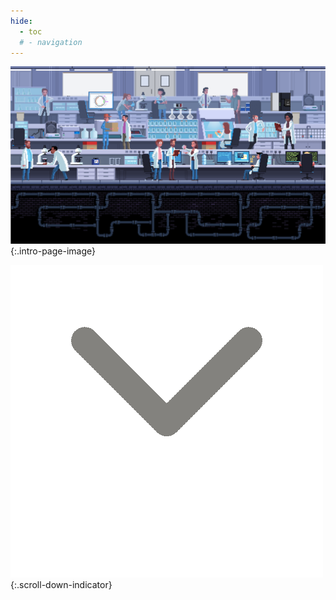 ```yaml
---
hide:
  - toc
  # - navigation
---
```


<style>
  .scroll-down-indicator {
    position: absolute;
    top: 90vh;
    max-height: 10vh;
    left: 50%;
    transform: translateX(-50%);
  }

  .intro-page-image {
    position: absolute;
    min-height: 100vh;
    min-width: 100vw;
    margin: 0;
    padding: 0;
    top: 0;
    left: 0;
    object-fit: cover;
    overflow-x: hidden;
    overflow-y: hidden;
    pointer-events: none;
  }
</style>

![Lab Scene](./images/lab_scene.png){:.intro-page-image}

![Scroll Down](./images/down_arrow.gif){:.scroll-down-indicator}

<div style="height: 100vh"></div>

# ![Welcome to the Bashor Lab](./images/Welcome-to-the-Bashor-Lab---edit.gif)

## WHAT WE DO

***The goal of our work is to use synthetic regulatory circuits to reprogram the behavior of human cells.***{:.center}

## OUR RESEARCH

### The Bashor Lab

Using the tools of **synthetic biology**, we construct artificial regulatory circuits and test their function in living cells. This not only gives us insight into the design logic of natural regulation, but also allows us to predictively alter cellular phenotype to create cell-based translational applications.

### Synthetic Gene Circuitry

Our work explores the fundamentals of gene expression control in mammalian cells. By leveraging multi-scale chromatin regulation, our engineering approach allows us to encode stable, precise control over complem artificial gene expression programs that can be used to report on and also reprogram cellular behavior.

### Synthetic Signaling Pathway

we are interested in engineering post-translational circuits that **sense**, **compute**, and **respond** to extracellular inputs. These circuits serve as model systems for understanding the molecular and biophysical determinants of signal transduction, and can be used to programmably control how a cell interacts with its enwironment.

### High-Throughput Circuit Engineering

One of our goals is to increase the pace and scale of synthetic circuit engineering. We are creating experimental pipelines that use iterative rounds of circuit library construction and testing to systematically and comprehensively discover circuit design principles.

### Engineering Cell-Based Therapies

By introducing synthetic regulatory programs that encode for functions like sense and response, secretion, movement, or differentiation, we can reshape how cells interact with their environment. Using our circuit engineering toolkit, we aim to impart relevant cell types with new behavioral features, transforming them into agents capable of fighting disease.
